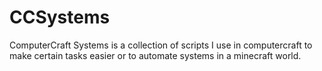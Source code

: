 CCSystems
=========

ComputerCraft Systems is a collection of scripts I use in computercraft to make certain tasks easier or to automate systems in a minecraft world.
